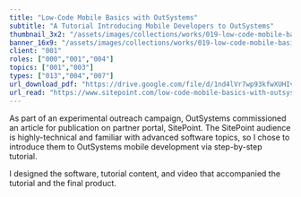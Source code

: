 ```yaml
---
title: "Low-Code Mobile Basics with OutSystems"
subtitle: "A Tutorial Introducing Mobile Developers to OutSystems"
thumbnail_3x2: "/assets/images/collections/works/019-low-code-mobile-basics-with-outsystems/3x2.png"
banner_16x9: "/assets/images/collections/works/019-low-code-mobile-basics-with-outsystems/16x9.png"
client: "001"
roles: ["000","001","004"]
topics: ["001","003"]
types: ["013","004","007"]
url_download_pdf: "https://drive.google.com/file/d/1nd4lVr7wp93kfwXUHIvSRpMwa-ScOg9d/view?usp=sharing"
url_read: "https://www.sitepoint.com/low-code-mobile-basics-with-outsystems/"
---
```

As part of an experimental outreach campaign, OutSystems commissioned an article for publication on partner portal, SitePoint. The SitePoint audience is highly-technical and familiar with advanced software topics, so I chose to introduce them to OutSystems mobile development via step-by-step tutorial.

I designed the software, tutorial content, and video that accompanied the tutorial and the final product.
